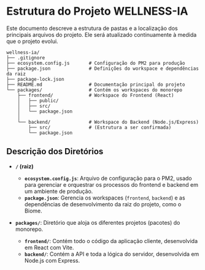  # Estrutura do Projeto WELLNESS-IA

 Este documento descreve a estrutura de pastas e a localização dos principais arquivos do projeto. Ele será atualizado continuamente à medida que o projeto evolui.

 ```
 wellness-ia/
 ├── .gitignore
 ├── ecosystem.config.js       # Configuração do PM2 para produção
 ├── package.json              # Definições do workspace e dependências da raiz
 ├── package-lock.json
 ├── README.md                 # Documentação principal do projeto
 └── packages/                 # Contém os workspaces do monorepo
     ├── frontend/             # Workspace do Frontend (React)
     │   ├── public/
     │   ├── src/
     │   └── package.json
     │
     └── backend/              # Workspace do Backend (Node.js/Express)
         ├── src/              # (Estrutura a ser confirmada)
         └── package.json
 ```

 ## Descrição dos Diretórios

 - **`/` (raiz)**
   - **`ecosystem.config.js`**: Arquivo de configuração para o PM2, usado para gerenciar e orquestrar os processos do frontend e backend em um ambiente de produção.
   - **`package.json`**: Gerencia os workspaces (`frontend`, `backend`) e as dependências de desenvolvimento da raiz do projeto, como o Biome.

 - **`packages/`**: Diretório que aloja os diferentes projetos (pacotes) do monorepo.
   - **`frontend/`**: Contém todo o código da aplicação cliente, desenvolvida em React com Vite.
   - **`backend/`**: Contém a API e toda a lógica do servidor, desenvolvida em Node.js com Express.